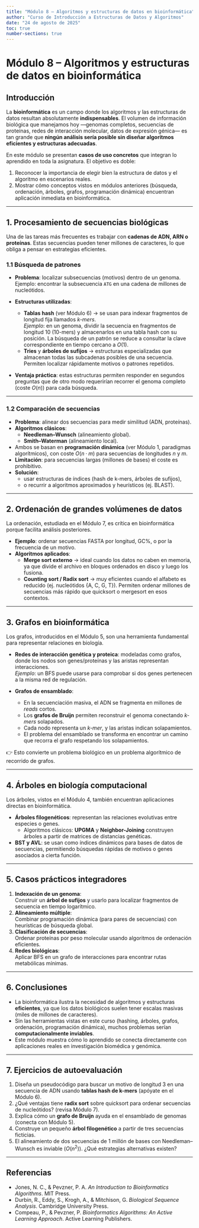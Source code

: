 ```yaml
---
title: "Módulo 8 – Algoritmos y estructuras de datos en bioinformática"
author: "Curso de Introducción a Estructuras de Datos y Algoritmos"
date: "24 de agosto de 2025"
toc: true
number-sections: true
---
```


# Módulo 8 – Algoritmos y estructuras de datos en bioinformática

## Introducción

La **bioinformática** es un campo donde los algoritmos y las estructuras de datos resultan absolutamente **indispensables**. El volumen de información biológica que manejamos hoy —genomas completos, secuencias de proteínas, redes de interacción molecular, datos de expresión génica— es tan grande que **ningún análisis sería posible sin diseñar algoritmos eficientes y estructuras adecuadas**.

En este módulo se presentan **casos de uso concretos** que integran lo aprendido en toda la asignatura. El objetivo es doble:  
1. Reconocer la importancia de elegir bien la estructura de datos y el algoritmo en escenarios reales.  
2. Mostrar cómo conceptos vistos en módulos anteriores (búsqueda, ordenación, árboles, grafos, programación dinámica) encuentran aplicación inmediata en bioinformática.

---

## 1. Procesamiento de secuencias biológicas

Una de las tareas más frecuentes es trabajar con **cadenas de ADN, ARN o proteínas**. Estas secuencias pueden tener millones de caracteres, lo que obliga a pensar en estrategias eficientes.

### 1.1 Búsqueda de patrones

- **Problema**: localizar subsecuencias (motivos) dentro de un genoma.  
  Ejemplo: encontrar la subsecuencia `ATG` en una cadena de millones de nucleótidos.

- **Estructuras utilizadas**:
  - **Tablas hash** (ver Módulo 6) → se usan para indexar fragmentos de longitud fija llamados *k-mers*.  
    *Ejemplo*: en un genoma, dividir la secuencia en fragmentos de longitud 10 (10-mers) y almacenarlos en una tabla hash con su posición. La búsqueda de un patrón se reduce a consultar la clave correspondiente en tiempo cercano a $O(1)$.
  - **Tries** y **árboles de sufijos** → estructuras especializadas que almacenan todas las subcadenas posibles de una secuencia. Permiten localizar rápidamente motivos o patrones repetidos.

- **Ventaja práctica**: estas estructuras permiten responder en segundos preguntas que de otro modo requerirían recorrer el genoma completo (coste $O(n)$) para cada búsqueda.

---

### 1.2 Comparación de secuencias

- **Problema**: alinear dos secuencias para medir similitud (ADN, proteínas).  
- **Algoritmos clásicos**:  
  - **Needleman–Wunsch** (alineamiento global).  
  - **Smith–Waterman** (alineamiento local).  
- Ambos se basan en **programación dinámica** (ver Módulo 1, paradigmas algorítmicos), con coste $O(n·m)$ para secuencias de longitudes $n$ y $m$.
- **Limitación**: para secuencias largas (millones de bases) el coste es prohibitivo.  
- **Solución**:  
  - usar estructuras de índices (hash de k-mers, árboles de sufijos),  
  - o recurrir a algoritmos aproximados y heurísticos (ej. BLAST).

---

## 2. Ordenación de grandes volúmenes de datos

La ordenación, estudiada en el Módulo 7, es crítica en bioinformática porque facilita análisis posteriores.

- **Ejemplo**: ordenar secuencias FASTA por longitud, GC%, o por la frecuencia de un motivo.
- **Algoritmos aplicados**:
  - **Merge sort externo** → ideal cuando los datos no caben en memoria, ya que divide el archivo en bloques ordenados en disco y luego los fusiona.  
  - **Counting sort / Radix sort** → muy eficientes cuando el alfabeto es reducido (ej. nucleótidos {A, C, G, T}). Permiten ordenar millones de secuencias más rápido que quicksort o mergesort en esos contextos.

---

## 3. Grafos en bioinformática

Los grafos, introducidos en el Módulo 5, son una herramienta fundamental para representar relaciones en biología.

- **Redes de interacción genética y proteica**: modeladas como grafos, donde los nodos son genes/proteínas y las aristas representan interacciones.  
  *Ejemplo*: un BFS puede usarse para comprobar si dos genes pertenecen a la misma red de regulación.  

- **Grafos de ensamblado**:
  - En la secuenciación masiva, el ADN se fragmenta en millones de *reads* cortos.  
  - Los **grafos de Bruijn** permiten reconstruir el genoma conectando *k-mers* solapados.  
  - Cada nodo representa un *k-mer*, y las aristas indican solapamientos.  
  - El problema del ensamblado se transforma en encontrar un camino que recorra el grafo respetando los solapamientos.  

👉 Esto convierte un problema biológico en un problema algorítmico de recorrido de grafos.

---

## 4. Árboles en biología computacional

Los árboles, vistos en el Módulo 4, también encuentran aplicaciones directas en bioinformática.

- **Árboles filogenéticos**: representan las relaciones evolutivas entre especies o genes.  
  - Algoritmos clásicos: **UPGMA** y **Neighbor-Joining** construyen árboles a partir de matrices de distancias genéticas.  
- **BST y AVL**: se usan como índices dinámicos para bases de datos de secuencias, permitiendo búsquedas rápidas de motivos o genes asociados a cierta función.

---

## 5. Casos prácticos integradores

1. **Indexación de un genoma**:  
   Construir un **árbol de sufijos** y usarlo para localizar fragmentos de secuencia en tiempo logarítmico.
2. **Alineamiento múltiple**:  
   Combinar programación dinámica (para pares de secuencias) con heurísticas de búsqueda global.  
3. **Clasificación de secuencias**:  
   Ordenar proteínas por peso molecular usando algoritmos de ordenación eficientes.  
4. **Redes biológicas**:  
   Aplicar BFS en un grafo de interacciones para encontrar rutas metabólicas mínimas.

---

## 6. Conclusiones

- La bioinformática ilustra la necesidad de algoritmos y estructuras **eficientes**, ya que los datos biológicos suelen tener escalas masivas (miles de millones de caracteres).  
- Sin las herramientas vistas en este curso (hashing, árboles, grafos, ordenación, programación dinámica), muchos problemas serían **computacionalmente inviables**.  
- Este módulo muestra cómo lo aprendido se conecta directamente con aplicaciones reales en investigación biomédica y genómica.

---

## 7. Ejercicios de autoevaluación

1. Diseña un pseudocódigo para buscar un motivo de longitud 3 en una secuencia de ADN usando **tablas hash de k-mers** (apóyate en el Módulo 6).  
2. ¿Qué ventajas tiene **radix sort** sobre quicksort para ordenar secuencias de nucleótidos? (revisa Módulo 7).  
3. Explica cómo un **grafo de Bruijn** ayuda en el ensamblado de genomas (conecta con Módulo 5).  
4. Construye un pequeño **árbol filogenético** a partir de tres secuencias ficticias.  
5. El alineamiento de dos secuencias de 1 millón de bases con Needleman–Wunsch es inviable ($O(n^2)$). ¿Qué estrategias alternativas existen?

---

## Referencias

- Jones, N. C., & Pevzner, P. A. *An Introduction to Bioinformatics Algorithms*. MIT Press.  
- Durbin, R., Eddy, S., Krogh, A., & Mitchison, G. *Biological Sequence Analysis*. Cambridge University Press.  
- Compeau, P., & Pevzner, P. *Bioinformatics Algorithms: An Active Learning Approach*. Active Learning Publishers.  
```
